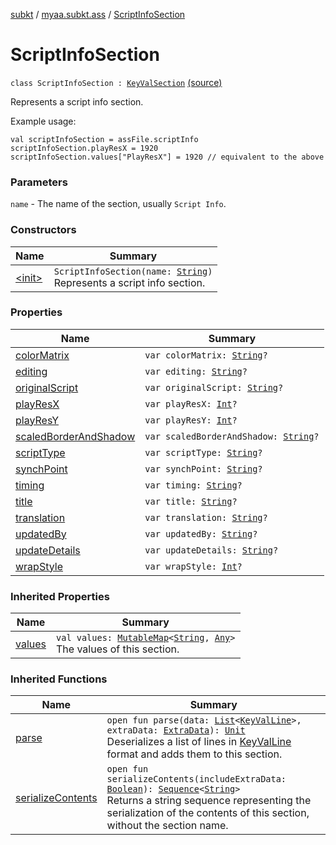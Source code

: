 [subkt](../../index.md) / [myaa.subkt.ass](../index.md) / [ScriptInfoSection](./index.md)

# ScriptInfoSection

`class ScriptInfoSection : `[`KeyValSection`](../-key-val-section/index.md) [(source)](https://github.com/Myaamori/SubKt/blob/0.1.11/src/main/kotlin/myaa/subkt/ass/parser.kt#L694)

Represents a script info section.

Example usage:

```
val scriptInfoSection = assFile.scriptInfo
scriptInfoSection.playResX = 1920
scriptInfoSection.values["PlayResX"] = 1920 // equivalent to the above
```

### Parameters

`name` - The name of the section, usually `Script Info`.

### Constructors

| Name | Summary |
|---|---|
| [&lt;init&gt;](-init-.md) | `ScriptInfoSection(name: `[`String`](https://kotlinlang.org/api/latest/jvm/stdlib/kotlin/-string/index.html)`)`<br>Represents a script info section. |

### Properties

| Name | Summary |
|---|---|
| [colorMatrix](color-matrix.md) | `var colorMatrix: `[`String`](https://kotlinlang.org/api/latest/jvm/stdlib/kotlin/-string/index.html)`?` |
| [editing](editing.md) | `var editing: `[`String`](https://kotlinlang.org/api/latest/jvm/stdlib/kotlin/-string/index.html)`?` |
| [originalScript](original-script.md) | `var originalScript: `[`String`](https://kotlinlang.org/api/latest/jvm/stdlib/kotlin/-string/index.html)`?` |
| [playResX](play-res-x.md) | `var playResX: `[`Int`](https://kotlinlang.org/api/latest/jvm/stdlib/kotlin/-int/index.html)`?` |
| [playResY](play-res-y.md) | `var playResY: `[`Int`](https://kotlinlang.org/api/latest/jvm/stdlib/kotlin/-int/index.html)`?` |
| [scaledBorderAndShadow](scaled-border-and-shadow.md) | `var scaledBorderAndShadow: `[`String`](https://kotlinlang.org/api/latest/jvm/stdlib/kotlin/-string/index.html)`?` |
| [scriptType](script-type.md) | `var scriptType: `[`String`](https://kotlinlang.org/api/latest/jvm/stdlib/kotlin/-string/index.html)`?` |
| [synchPoint](synch-point.md) | `var synchPoint: `[`String`](https://kotlinlang.org/api/latest/jvm/stdlib/kotlin/-string/index.html)`?` |
| [timing](timing.md) | `var timing: `[`String`](https://kotlinlang.org/api/latest/jvm/stdlib/kotlin/-string/index.html)`?` |
| [title](title.md) | `var title: `[`String`](https://kotlinlang.org/api/latest/jvm/stdlib/kotlin/-string/index.html)`?` |
| [translation](translation.md) | `var translation: `[`String`](https://kotlinlang.org/api/latest/jvm/stdlib/kotlin/-string/index.html)`?` |
| [updatedBy](updated-by.md) | `var updatedBy: `[`String`](https://kotlinlang.org/api/latest/jvm/stdlib/kotlin/-string/index.html)`?` |
| [updateDetails](update-details.md) | `var updateDetails: `[`String`](https://kotlinlang.org/api/latest/jvm/stdlib/kotlin/-string/index.html)`?` |
| [wrapStyle](wrap-style.md) | `var wrapStyle: `[`Int`](https://kotlinlang.org/api/latest/jvm/stdlib/kotlin/-int/index.html)`?` |

### Inherited Properties

| Name | Summary |
|---|---|
| [values](../-key-val-section/values.md) | `val values: `[`MutableMap`](https://kotlinlang.org/api/latest/jvm/stdlib/kotlin.collections/-mutable-map/index.html)`<`[`String`](https://kotlinlang.org/api/latest/jvm/stdlib/kotlin/-string/index.html)`, `[`Any`](https://kotlinlang.org/api/latest/jvm/stdlib/kotlin/-any/index.html)`>`<br>The values of this section. |

### Inherited Functions

| Name | Summary |
|---|---|
| [parse](../-key-val-section/parse.md) | `open fun parse(data: `[`List`](https://kotlinlang.org/api/latest/jvm/stdlib/kotlin.collections/-list/index.html)`<`[`KeyValLine`](../-key-val-line/index.md)`>, extraData: `[`ExtraData`](../-extra-data.md)`): `[`Unit`](https://kotlinlang.org/api/latest/jvm/stdlib/kotlin/-unit/index.html)<br>Deserializes a list of lines in [KeyValLine](../-key-val-line/index.md) format and adds them to this section. |
| [serializeContents](../-key-val-section/serialize-contents.md) | `open fun serializeContents(includeExtraData: `[`Boolean`](https://kotlinlang.org/api/latest/jvm/stdlib/kotlin/-boolean/index.html)`): `[`Sequence`](https://kotlinlang.org/api/latest/jvm/stdlib/kotlin.sequences/-sequence/index.html)`<`[`String`](https://kotlinlang.org/api/latest/jvm/stdlib/kotlin/-string/index.html)`>`<br>Returns a string sequence representing the serialization of the contents of this section, without the section name. |

